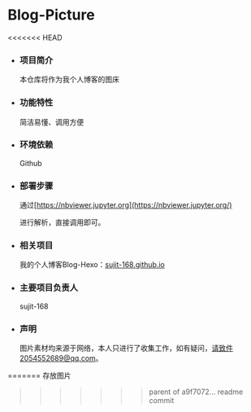 # Blog-Picture
<<<<<<< HEAD
- ### 项目简介

  本仓库将作为我个人博客的图床

- ### 功能特性

  简洁易懂、调用方便

- ### 环境依赖

  Github

- ### 部署步骤

  通过[https://nbviewer.jupyter.org](https://nbviewer.jupyter.org/)

  进行解析，直接调用即可。

- ### 相关项目

  我的个人博客Blog-Hexo：[sujit-168.github.io](http://sujie-168.top/)

- ### 主要项目负责人

  sujit-168

- ### 声明

  图片素材均来源于网络，本人只进行了收集工作，如有疑问，请致件2054552689@qq.com。

=======
存放图片
>>>>>>> parent of a9f7072... readme commit

